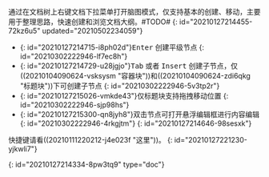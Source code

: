 通过在文档树上右键文档下拉菜单打开脑图模式，仅支持基本的创建、移动，主要用于整理思路，快速创建和浏览文档大纲。#TODO#
{: id="20210127214455-72kz6u5" updated="20210502234059"}

* {: id="20210127214715-i8ph02d"}<kbd>Enter</kbd> 创建平级节点
  {: id="20210302222946-lf7ec8h"}
* {: id="20210127214729-u28jgjo"}<kbd>Tab</kbd> 或者 <kbd>Insert</kbd> 创建子节点，仅((20210104090624-vsksysm "容器块"))和((20210104090624-zdi6qkg "标题块"))下可创建子节点
  {: id="20210302222946-5v3tp2r"}
* {: id="20210127215026-vmkde43"}仅标题块支持拖拽移动位置
  {: id="20210302222946-sjp98hs"}
* {: id="20210127215300-qn8jyh8"}双击节点可打开悬浮编辑框进行内容编辑
  {: id="20210302222946-4rkgjtm"}
{: id="20210127214646-98sesxk"}

快捷键请看((20210111220212-j4e023f "这里"))。
{: id="20210127221230-yjkwli7"}


{: id="20210127214334-8pw3tq9" type="doc"}
